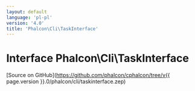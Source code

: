 ```yaml
---
layout: default
language: 'pl-pl'
version: '4.0'
title: 'Phalcon\Cli\TaskInterface'
---
```


# Interface **Phalcon\Cli\TaskInterface**

[Source on GitHub](https://github.com/phalcon/cphalcon/tree/v{{ page.version }}.0/phalcon/cli/taskinterface.zep)